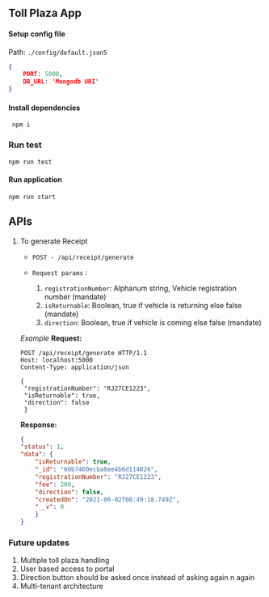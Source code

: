 ## Toll Plaza App

#### Setup config file
Path: `./config/default.json5`
```json
{
    PORT: 5000,
    DB_URL: 'Mongodb URI'
}
```
#### Install dependencies
```shell
 npm i 
````

### Run test
```shell
npm run test
```

#### Run application
```shell
npm run start
```

## APIs

1. To generate Receipt
   * `POST - /api/receipt/generate`

   * `Request params` : 
     1. `registrationNumber`: Alphanum string, Vehicle registration number (mandate)
     2. `isReturnable`: Boolean, true if vehicle is returning else false (mandate) 
     3. `direction`: Boolean, true if vehicle is coming else false (mandate)

    _Example_
    __Request:__
   ```http
   POST /api/receipt/generate HTTP/1.1
   Host: localhost:5000
   Content-Type: application/json

   {
    "registrationNumber": "RJ27CE1223",
    "isReturnable": true,
    "direction": false
    }
    ```

    __Response:__
    ```json
    {
    "status": 1,
    "data": {
        "isReturnable": true,
        "_id": "60b7460ecba8ee4b6d114026",
        "registrationNumber": "RJ27CE1223",
        "fee": 200,
        "direction": false,
        "createdOn": "2021-06-02T08:49:18.749Z",
        "__v": 0
        }
    }
    ```


### Future updates
1. Multiple toll plaza handling
1. User based access to portal
1. Direction button should be asked once instead of asking again n again
1. Multi-tenant architecture